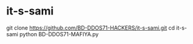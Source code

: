 # it-s-sami
git clone https://github.com/BD-DDOS71-HACKERS/it-s-sami.git
cd it-s-sami
python BD-DDOS71-MAFIYA.py


